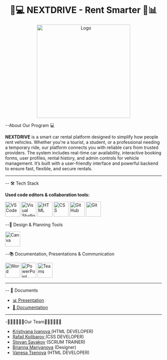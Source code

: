 <h1 align="center">🚗💻 NEXTDRIVE - Rent Smarter 🧐📊</h1>

<div align="center">
  <img src="https://instagram.fsof9-1.fna.fbcdn.net/v/t1.15752-9/494357952_1351893852671061_3365040210891451432_n.png?stp=dst-png_s480x480&_nc_cat=101&ccb=7-5&_nc_sid=0024fc&_nc_ohc=YP9mfUyPzz4Q7kNvwFJaRhK&_nc_oc=AdmPZM4b7EIer-8EhBmUp0FbfaeLyX-cDxosCXPegtCmW-xLZmTfXOCjcBo11_haG6twd5k_hOxRE2E3D63kCMGx&_nc_zt=23&_nc_ht=instagram.fsof9-1.fna&oh=03_Q7cD2QFfX8knSlCvJ30WDNWZ5L24pIwxmmMLZsl8O1LmI2H4Gg&oe=6841C4F0" alt="Logo" width="300"/>
</div>

--About Our Program 💻

**NEXTDRIVE** is a smart car rental platform designed to simplify how people rent vehicles. Whether you're a tourist, a student, or a professional needing a temporary ride, our platform connects you with reliable cars from trusted providers. The system includes real-time car availability, interactive booking forms, user profiles, rental history, and admin controls for vehicle management. It’s built with a user-friendly interface and powerful backend to ensure fast, flexible, and secure rentals.

<hr>
-- 🛠 Tech Stack

**Used code editors & collaboration tools:**

<p align="left">
  <a href="https://code.visualstudio.com/"><img src="https://img.icons8.com/fluent/48/visual-studio-code-2019.png" alt="VS Code" width="48px"/></a>
  <a href="https://visualstudio.microsoft.com/"><img src="https://img.icons8.com/color/48/visual-studio.png" alt="Visual Studio logo" width="48px"/></a>
  <a href="https://www.w3schools.com/html/"><img src="https://img.icons8.com/color/48/html-5.png" alt="HTML" width="48px"/></a>
  <a href="https://www.w3schools.com/css/"><img src="https://img.icons8.com/color/48/css3.png" alt="CSS" width="48px"/></a>
  <a href="https://github.com/"><img src="https://img.icons8.com/nolan/48/github.png" alt="GitHub" width="48px"/></a>
  <a href="https://git-scm.com/"><img src="https://img.icons8.com/nolan/48/git.png" alt="Git" width="48px"/></a>
</p>

--🎨 Design & Planning Tools

<p align="left">
  <a href="https://www.canva.com/"><img src="https://img.icons8.com/color/48/canva.png" alt="Canva" width="48px"/></a>
</p>
--📚 Documentation, Presentations & Communication

<p align="left">
  <a href="https://www.microsoft.com/en-ww/microsoft-365/word"><img src="https://img.icons8.com/color/48/ms-word.png" alt="Word" width="48px"/></a>
  <a href="https://www.microsoft.com/en-ww/microsoft-365/powerpoint"><img src="https://img.icons8.com/color/48/ms-powerpoint.png" alt="PowerPoint" width="48px"/></a>
  <a href="https://www.microsoft.com/en/microsoft-teams/group-chat-software"><img src="https://img.icons8.com/color/48/microsoft-teams.png" alt="Teams" width="48px"/></a>
</p>

<hr>

-- 📂 Documents

- [📊 Presentation]()  
- [📝 Documentation]()

<hr>

-👩🏽‍💻👩🏽‍💻Our Team👩🏽‍💻🧑🏽‍💻<br>
- <a href = "KSIvanova24"> Kristiyana Ivanova </a> (HTML DEVELOPER)<br>
- <a href = "RMKolibarov"> Rafail Kolibarov </a> (CSS DEVELOPER)<br>
- <a href = "SISavakov24"> Stoyan Savakov</a> (SCRUM TRAINER)<br>
- <a href = "BBMariyanova24"> Brianna Mariyanova</a> (Designer)<br>
- <a href = "VMTsenova24"> Vanesa Tsenova</a> (HTML DEVELOPER)<br>

